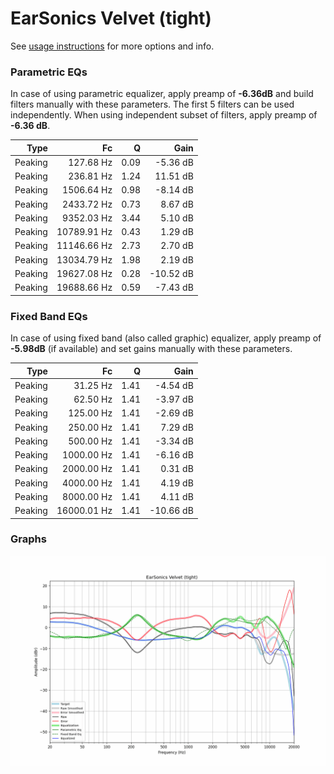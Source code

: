 # EarSonics Velvet (tight)
See [usage instructions](https://github.com/jaakkopasanen/AutoEq#usage) for more options and info.

### Parametric EQs
In case of using parametric equalizer, apply preamp of **-6.36dB** and build filters manually
with these parameters. The first 5 filters can be used independently.
When using independent subset of filters, apply preamp of **-6.36 dB**.

| Type    | Fc          |    Q | Gain      |
|--------:|------------:|-----:|----------:|
| Peaking | 127.68 Hz   | 0.09 | -5.36 dB  |
| Peaking | 236.81 Hz   | 1.24 | 11.51 dB  |
| Peaking | 1506.64 Hz  | 0.98 | -8.14 dB  |
| Peaking | 2433.72 Hz  | 0.73 | 8.67 dB   |
| Peaking | 9352.03 Hz  | 3.44 | 5.10 dB   |
| Peaking | 10789.91 Hz | 0.43 | 1.29 dB   |
| Peaking | 11146.66 Hz | 2.73 | 2.70 dB   |
| Peaking | 13034.79 Hz | 1.98 | 2.19 dB   |
| Peaking | 19627.08 Hz | 0.28 | -10.52 dB |
| Peaking | 19688.66 Hz | 0.59 | -7.43 dB  |

### Fixed Band EQs
In case of using fixed band (also called graphic) equalizer, apply preamp of **-5.98dB**
(if available) and set gains manually with these parameters.

| Type    | Fc          |    Q | Gain      |
|--------:|------------:|-----:|----------:|
| Peaking | 31.25 Hz    | 1.41 | -4.54 dB  |
| Peaking | 62.50 Hz    | 1.41 | -3.97 dB  |
| Peaking | 125.00 Hz   | 1.41 | -2.69 dB  |
| Peaking | 250.00 Hz   | 1.41 | 7.29 dB   |
| Peaking | 500.00 Hz   | 1.41 | -3.34 dB  |
| Peaking | 1000.00 Hz  | 1.41 | -6.16 dB  |
| Peaking | 2000.00 Hz  | 1.41 | 0.31 dB   |
| Peaking | 4000.00 Hz  | 1.41 | 4.19 dB   |
| Peaking | 8000.00 Hz  | 1.41 | 4.11 dB   |
| Peaking | 16000.01 Hz | 1.41 | -10.66 dB |

### Graphs
![](./EarSonics%20Velvet%20(tight).png)
